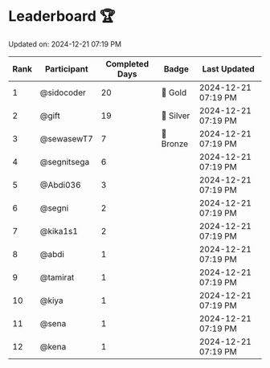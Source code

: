 # Leaderboard 🏆

Updated on: 2024-12-21 07:19 PM

| Rank | Participant       | Completed Days | Badge      | Last Updated         |
|------|-------------------|----------------|------------|----------------------|
| 1    | @sidocoder        | 20             | 🏅 Gold     | 2024-12-21 07:19 PM |
| 2    | @gift             | 19             | 🥈 Silver   | 2024-12-21 07:19 PM |
| 3    | @sewasewT7        | 7              | 🥉 Bronze   | 2024-12-21 07:19 PM |
| 4    | @segnitsega       | 6              |            | 2024-12-21 07:19 PM |
| 5    | @Abdi036          | 3              |            | 2024-12-21 07:19 PM |
| 6    | @segni            | 2              |            | 2024-12-21 07:19 PM |
| 7    | @kika1s1          | 2              |            | 2024-12-21 07:19 PM |
| 8    | @abdi             | 1              |            | 2024-12-21 07:19 PM |
| 9    | @tamirat          | 1              |            | 2024-12-21 07:19 PM |
| 10   | @kiya             | 1              |            | 2024-12-21 07:19 PM |
| 11   | @sena             | 1              |            | 2024-12-21 07:19 PM |
| 12   | @kena             | 1              |            | 2024-12-21 07:19 PM |
